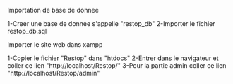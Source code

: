 Importation de base de donnee

1-Creer une base de donnee s'appelle "restop_db"
2-Importer le fichier restop_db.sql


Importer le site web dans xampp

1-Copier le fichier "Restop" dans "htdocs" 
2-Entrer dans le navigateur et coller ce lien "http://localhost/Restop/"
3-Pour la partie admin coller ce lien "http://localhost/Restop/admin"
